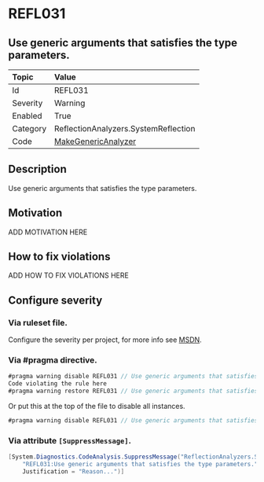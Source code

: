 # REFL031
## Use generic arguments that satisfies the type parameters.

| Topic    | Value
| :--      | :--
| Id       | REFL031
| Severity | Warning
| Enabled  | True
| Category | ReflectionAnalyzers.SystemReflection
| Code     | [MakeGenericAnalyzer](https://github.com/DotNetAnalyzers/ReflectionAnalyzers/blob/master/ReflectionAnalyzers/NodeAnalzers/MakeGenericAnalyzer.cs)

## Description

Use generic arguments that satisfies the type parameters.

## Motivation

ADD MOTIVATION HERE

## How to fix violations

ADD HOW TO FIX VIOLATIONS HERE

<!-- start generated config severity -->
## Configure severity

### Via ruleset file.

Configure the severity per project, for more info see [MSDN](https://msdn.microsoft.com/en-us/library/dd264949.aspx).

### Via #pragma directive.
```C#
#pragma warning disable REFL031 // Use generic arguments that satisfies the type parameters.
Code violating the rule here
#pragma warning restore REFL031 // Use generic arguments that satisfies the type parameters.
```

Or put this at the top of the file to disable all instances.
```C#
#pragma warning disable REFL031 // Use generic arguments that satisfies the type parameters.
```

### Via attribute `[SuppressMessage]`.

```C#
[System.Diagnostics.CodeAnalysis.SuppressMessage("ReflectionAnalyzers.SystemReflection", 
    "REFL031:Use generic arguments that satisfies the type parameters.", 
    Justification = "Reason...")]
```
<!-- end generated config severity -->